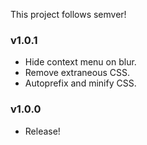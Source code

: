 This project follows semver!

<!-- [planned]
* storybook with basic examples
* extra config, ex don't close on click?
* better test coverage
-->

### v1.0.1

- Hide context menu on blur.
- Remove extraneous CSS.
- Autoprefix and minify CSS.


### v1.0.0

- Release!
